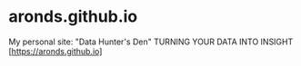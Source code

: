 # aronds.github.io
My personal site: "Data Hunter's Den" TURNING YOUR DATA INTO INSIGHT
[https://aronds.github.io]
